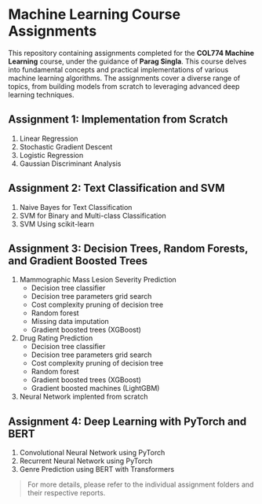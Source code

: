 # Machine Learning Course Assignments
This repository containing assignments completed for the **COL774 Machine Learning** course, under the guidance of **Parag Singla**. This course delves into fundamental concepts and practical implementations of various machine learning algorithms. The assignments cover a diverse range of topics, from building models from scratch to leveraging advanced deep learning techniques.

## Assignment 1: Implementation from Scratch
1. Linear Regression
2. Stochastic Gradient Descent
3. Logistic Regression
4. Gaussian Discriminant Analysis

## Assignment 2: Text Classification and SVM
1. Naive Bayes for Text Classification
2. SVM for Binary and Multi-class Classification
3. SVM Using scikit-learn

## Assignment 3: Decision Trees, Random Forests, and Gradient Boosted Trees
1. Mammographic Mass Lesion Severity Prediction
   - Decision tree classifier
   - Decision tree parameters grid search
   - Cost complexity pruning of decision tree
   - Random forest
   - Missing data imputation
   - Gradient boosted trees (XGBoost)
2. Drug Rating Prediction
   - Decision tree classifier
   - Decision tree parameters grid search
   - Cost complexity pruning of decision tree
   - Random forest
   - Gradient boosted trees (XGBoost)
   - Gradient boosted machines (LightGBM)
3. Neural Network implented from scratch

## Assignment 4: Deep Learning with PyTorch and BERT
1. Convolutional Neural Network using PyTorch
2. Recurrent Neural Network using PyTorch
3. Genre Prediction using BERT with Transformers

> For more details, please refer to the individual assignment folders and their respective reports.
